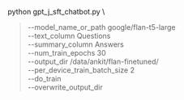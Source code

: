 python gpt_j_sft_chatbot.py \
> --model_name_or_path google/flan-t5-large \
> --text_column Questions \
> --summary_column Answers \
> --num_train_epochs 30 \
> --output_dir /data/ankit/flan-finetuned/ \
> --per_device_train_batch_size 2 \
> --do_train \
> --overwrite_output_dir
